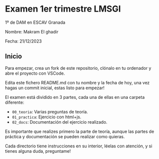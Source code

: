 # Examen 1er trimestre LMSGI

1º de DAM en ESCAV Granada

Nombre: Makram El ghadir

Fecha: 21/12/2023

## Inicio

Para empezar, crea un fork de este repositorio, clónalo en tu ordenador y abre el proyecto con VSCode.

Edita este fichero README.md con tu nombre y la fecha de hoy, una vez hagas un commit inicial, estas listo para empezar!

El examen está dividido en 3 partes, cada una de ellas en una carpeta diferente:

- `00_teoria`: Varias preguntas de teoría.
- `01_practica`: Ejercicio con html+js.
- `02_docs`: Documentación del ejercicio realizado.

Es importante que realizes primero la parte de teoría, aunque las partes de práctica y documentación se pueden realizar como quieras.

Cada directorio tiene instrucciones en su interior, léelas con atención, y si tienes alguna duda, preguntame!
